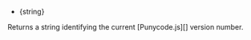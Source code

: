 <!-- YAML
added: v0.6.1
-->

* {string}

Returns a string identifying the current [Punycode.js][] version number.





